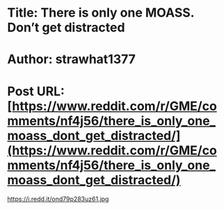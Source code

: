 # Title: There is only one MOASS. Don’t get distracted
# Author: strawhat1377
# Post URL: [https://www.reddit.com/r/GME/comments/nf4j56/there_is_only_one_moass_dont_get_distracted/](https://www.reddit.com/r/GME/comments/nf4j56/there_is_only_one_moass_dont_get_distracted/)


https://i.redd.it/ond79p283uz61.jpg